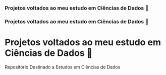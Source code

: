 ### Projetos voltados ao meu estudo em Ciências de Dados 🧪
### Projetos voltados ao meu estudo em Ciências de Dados 🧪
# Projetos voltados ao meu estudo em Ciências de Dados 🧪
Repositório Destinado a Estudos em Ciências de Dados
